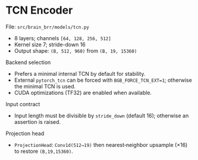 # TCN Encoder

File: `src/brain_brr/models/tcn.py`

- 8 layers; channels `[64, 128, 256, 512]`
- Kernel size 7; stride-down 16
- Output shape: `(B, 512, 960)` from `(B, 19, 15360)`

Backend selection

- Prefers a minimal internal TCN by default for stability.
- External `pytorch_tcn` can be forced with `BGB_FORCE_TCN_EXT=1`; otherwise the minimal TCN is used.
- CUDA optimizations (TF32) are enabled when available.

Input contract

- Input length must be divisible by `stride_down` (default 16); otherwise an assertion is raised.

Projection head

- `ProjectionHead`: `Conv1d(512→19)` then nearest‑neighbor upsample (×16) to restore `(B,19,15360)`.
